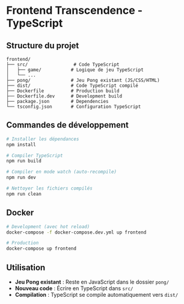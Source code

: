 # Frontend Transcendence - TypeScript

## Structure du projet

```
frontend/
├── src/                 # Code TypeScript
│   ├── game/           # Logique de jeu TypeScript
│   └── ...
├── pong/               # Jeu Pong existant (JS/CSS/HTML)
├── dist/               # Code TypeScript compilé
├── Dockerfile          # Production build
├── Dockerfile.dev      # Development build
├── package.json        # Dependencies
└── tsconfig.json       # Configuration TypeScript
```

## Commandes de développement

```bash
# Installer les dépendances
npm install

# Compiler TypeScript
npm run build

# Compiler en mode watch (auto-recompile)
npm run dev

# Nettoyer les fichiers compilés
npm run clean
```

## Docker

```bash
# Development (avec hot reload)
docker-compose -f docker-compose.dev.yml up frontend

# Production
docker-compose up frontend
```

## Utilisation

- **Jeu Pong existant** : Reste en JavaScript dans le dossier `pong/`
- **Nouveau code** : Écrire en TypeScript dans `src/`
- **Compilation** : TypeScript se compile automatiquement vers `dist/`